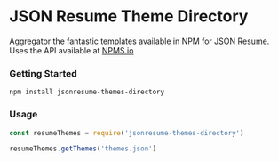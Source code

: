 # JSON Resume Theme Directory

Aggregator the fantastic templates available in NPM for [JSON Resume](https://jsonresume.org/). Uses the API available at [NPMS.io](https://www.npms.io)

### Getting Started
```
npm install jsonresume-themes-directory
```

### Usage
```js
const resumeThemes = require('jsonresume-themes-directory')

resumeThemes.getThemes('themes.json')
```